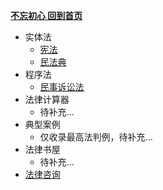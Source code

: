 [**不忘初心 回到首页**](./README.md ) 


- 实体法
  - [宪法](./docs/001xianfa.md)
  - [民法典](./docs/011%E6%B0%91%E6%B3%95%E5%85%B8.md)
- 程序法   
  - [民事诉讼法](./docs/100%E6%B0%91%E4%BA%8B%E8%AF%89%E8%AE%BC%E6%B3%95.md)    
- 法律计算器
  - 待补充...
- 典型案例
  - 仅收录最高法判例，待补充...
- 法律书屋
  - 待补充...
- [法律咨询](./docs/201%E8%81%94%E7%B3%BB%E6%88%91%E4%BB%AC.md)
